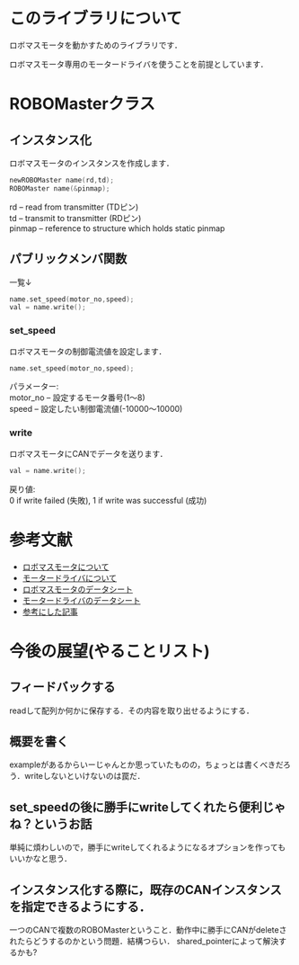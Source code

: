# このライブラリについて
ロボマスモータを動かすためのライブラリです．

ロボマスモータ専用のモータードライバを使うことを前提としています．

# ROBOMasterクラス

## インスタンス化
ロボマスモータのインスタンスを作成します．
```c++
newROBOMaster name(rd,td);
ROBOMaster name(&pinmap);
```
rd – read from transmitter (TDピン)<br>
td – transmit to transmitter (RDピン)<br>
pinmap – reference to structure which holds static pinmap<br>

## パブリックメンバ関数
一覧↓
```c++
name.set_speed(motor_no,speed);
val = name.write();
```

### set_speed
ロボマスモータの制御電流値を設定します．
```c++
name.set_speed(motor_no,speed);
```
パラメーター:<br>
motor_no – 設定するモータ番号(1～8)<br>
speed – 設定したい制御電流値(-10000～10000)<br>

### write
ロボマスモータにCANでデータを送ります．
```c++
val = name.write();
```
戻り値:<br>
0 if write failed (失敗), 1 if write was successful (成功)<br>

# 参考文献
- [ロボマスモータについて](https://www.robomaster.com/zh-CN/products/components/general/M2006)
- [モータードライバについて](https://store.dji.com/jp/product/rm-c610-brushless-dc-motor-speed-control?vid=40021)
- [ロボマスモータのデータシート](https://rm-static.djicdn.com/tem/17348/RM%20M2006%20P36%E7%9B%B4%E6%B5%81%E6%97%A0%E5%88%B7%E5%87%8F%E9%80%9F%E7%94%B5%E6%9C%BA%E4%BD%BF%E7%94%A8%E8%AF%B4%E6%98%8E.pdf)
- [モータードライバのデータシート](https://rm-static.djicdn.com/tem/RM%20C610%E6%97%A0%E5%88%B7%E7%94%B5%E6%9C%BA%E8%B0%83%E9%80%9F%E5%99%A8%E4%BD%BF%E7%94%A8%E8%AF%B4%E6%98%8E%20%E5%8F%91%E5%B8%83%E7%89%88.pdf)
- [参考にした記事](https://sabanekko2.hatenablog.com/entry/2023/07/17/005431)

# 今後の展望(やることリスト)

## フィードバックする
readして配列か何かに保存する．その内容を取り出せるようにする．

## 概要を書く
exampleがあるからいーじゃんとか思っていたものの，ちょっとは書くべきだろう．writeしないといけないのは罠だ．

## set_speedの後に勝手にwriteしてくれたら便利じゃね？というお話
単純に煩わしいので，勝手にwriteしてくれるようになるオプションを作ってもいいかなと思う．

## インスタンス化する際に，既存のCANインスタンスを指定できるようにする．
一つのCANで複数のROBOMasterということ．動作中に勝手にCANがdeleteされたらどうするのかという問題．結構つらい．
shared_pointerによって解決するかも?